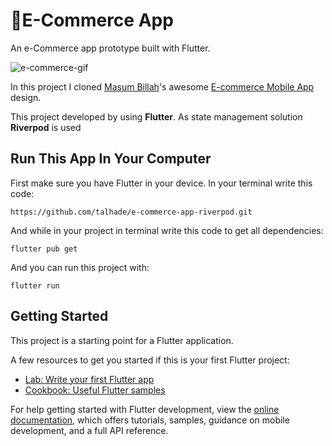 # 📱E-Commerce App

An e-Commerce app prototype built with Flutter.


![e-commerce-gif](https://user-images.githubusercontent.com/114522498/205896173-c9487c19-1d50-4616-95d7-06c4c479ea96.gif)



In this project I cloned [Masum Billah](https://dribbble.com/designermasum)'s awesome  [E-commerce Mobile App](https://dribbble.com/shots/15550702-E-commerce-Mobile-App) design.

This project developed by using **Flutter**. 
As state management solution **Riverpod** is used


## Run This App In Your Computer

First make sure you have Flutter in your device.
In your terminal write this code:

```
https://github.com/talhade/e-commerce-app-riverpod.git
```
And while in your project in  terminal write this code to get all dependencies: 
```
flutter pub get
```
And you can run this project with:
```
flutter run
```


## Getting Started

This project is a starting point for a Flutter application.

A few resources to get you started if this is your first Flutter project:

- [Lab: Write your first Flutter app](https://docs.flutter.dev/get-started/codelab)
- [Cookbook: Useful Flutter samples](https://docs.flutter.dev/cookbook)

For help getting started with Flutter development, view the
[online documentation](https://docs.flutter.dev/), which offers tutorials,
samples, guidance on mobile development, and a full API reference.
